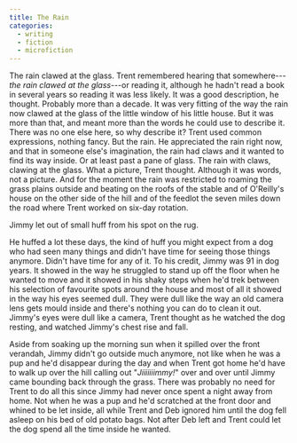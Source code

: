 ```yaml
---
title: The Rain
categories:
  - writing
  - fiction
  - microfiction
---
```

The rain clawed at the glass. Trent remembered hearing that somewhere---*the
rain clawed at the glass*---or reading it, although he hadn't read a book in
several years so reading it was less likely. It was a good description, he
thought. Probably more than a decade. It was very fitting of the way the rain
now clawed at the glass of the little window of his little house. But it was
more than that, and meant more <!-- more --> than the words he could use to
describe it. There was no one else here, so why describe it? Trent used common
expressions, nothing fancy. But the rain. He appreciated the rain right now,
and that in someone else's imagination, the rain had claws and it wanted to
find its way inside. Or at least past a pane of glass. The rain with claws,
clawing at the glass. What a picture, Trent thought. Although it was words, not
a picture. And for the moment the rain was restricted to roaming the grass
plains outside and beating on the roofs of the stable and of O'Reilly's house
on the other side of the hill and of the feedlot the seven miles down the road
where Trent worked on six-day rotation.

Jimmy let out of small huff from his spot on the rug.

He huffed a lot these days, the kind of huff you might expect from a dog who
had seen many things and didn't have time for seeing those things anymore.
Didn't have time for any of it. To his credit, Jimmy was 91 in dog years. It
showed in the way he struggled to stand up off the floor when he wanted to move
and it showed in his shaky steps when he'd trek between his selection of
favourite spots around the house and most of all it showed in the way his eyes
seemed dull. They were dull like the way an old camera lens gets mould inside
and there's nothing you can do to clean it out. Jimmy's eyes were dull like a
camera, Trent thought as he watched the dog resting, and watched Jimmy's chest
rise and fall.

Aside from soaking up the morning sun when it spilled over the front verandah,
Jimmy didn't go outside much anymore, not like when he was a pup and he'd
disappear during the day and when Trent got home he'd have to walk up over the
hill calling out "_Jiiiiiiimmy!_" over and over until Jimmy came bounding back
through the grass. There was probably no need for Trent to do all this since
Jimmy had never once spent a night away from home. Not when he was a pup and
he'd scratched at the front door and whined to be let inside, all while Trent
and Deb ignored him until the dog fell asleep on his bed of old potato bags.
Not after Deb left and Trent could let the dog spend all the time inside he
wanted.
